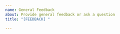```yaml
---
name: General Feedback
about: Provide general feedback or ask a question
title: "[FEEDBACK] "

---
```

